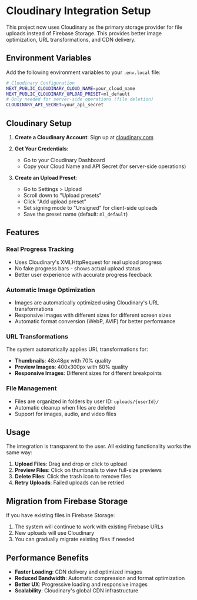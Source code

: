 # Cloudinary Integration Setup

This project now uses Cloudinary as the primary storage provider for file uploads instead of Firebase Storage. This provides better image optimization, URL transformations, and CDN delivery.

## Environment Variables

Add the following environment variables to your `.env.local` file:

```bash
# Cloudinary Configuration
NEXT_PUBLIC_CLOUDINARY_CLOUD_NAME=your_cloud_name
NEXT_PUBLIC_CLOUDINARY_UPLOAD_PRESET=ml_default
# Only needed for server-side operations (file deletion)
CLOUDINARY_API_SECRET=your_api_secret
```

## Cloudinary Setup

1. **Create a Cloudinary Account**: Sign up at [cloudinary.com](https://cloudinary.com)

2. **Get Your Credentials**: 
   - Go to your Cloudinary Dashboard
   - Copy your Cloud Name and API Secret (for server-side operations)

3. **Create an Upload Preset**:
   - Go to Settings > Upload
   - Scroll down to "Upload presets"
   - Click "Add upload preset"
   - Set signing mode to "Unsigned" for client-side uploads
   - Save the preset name (default: `ml_default`)

## Features

### Real Progress Tracking
- Uses Cloudinary's XMLHttpRequest for real upload progress
- No fake progress bars - shows actual upload status
- Better user experience with accurate progress feedback

### Automatic Image Optimization
- Images are automatically optimized using Cloudinary's URL transformations
- Responsive images with different sizes for different screen sizes
- Automatic format conversion (WebP, AVIF) for better performance

### URL Transformations
The system automatically applies URL transformations for:
- **Thumbnails**: 48x48px with 70% quality
- **Preview Images**: 400x300px with 80% quality
- **Responsive Images**: Different sizes for different breakpoints

### File Management
- Files are organized in folders by user ID: `uploads/{userId}/`
- Automatic cleanup when files are deleted
- Support for images, audio, and video files

## Usage

The integration is transparent to the user. All existing functionality works the same way:

1. **Upload Files**: Drag and drop or click to upload
2. **Preview Files**: Click on thumbnails to view full-size previews
3. **Delete Files**: Click the trash icon to remove files
4. **Retry Uploads**: Failed uploads can be retried

## Migration from Firebase Storage

If you have existing files in Firebase Storage:
1. The system will continue to work with existing Firebase URLs
2. New uploads will use Cloudinary
3. You can gradually migrate existing files if needed

## Performance Benefits

- **Faster Loading**: CDN delivery and optimized images
- **Reduced Bandwidth**: Automatic compression and format optimization
- **Better UX**: Progressive loading and responsive images
- **Scalability**: Cloudinary's global CDN infrastructure